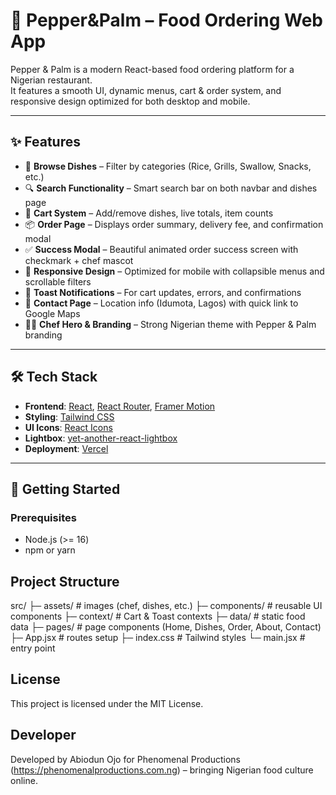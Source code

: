 # 🍲 Pepper&Palm – Food Ordering Web App

Pepper & Palm is a modern React-based food ordering platform for a Nigerian restaurant.  
It features a smooth UI, dynamic menus, cart & order system, and responsive design optimized for both desktop and mobile.

---

## ✨ Features

- 🥘 **Browse Dishes** – Filter by categories (Rice, Grills, Swallow, Snacks, etc.)
- 🔍 **Search Functionality** – Smart search bar on both navbar and dishes page
- 🛒 **Cart System** – Add/remove dishes, live totals, item counts
- 📦 **Order Page** – Displays order summary, delivery fee, and confirmation modal
- ✅ **Success Modal** – Beautiful animated order success screen with checkmark + chef mascot
- 📱 **Responsive Design** – Optimized for mobile with collapsible menus and scrollable filters
- 🔔 **Toast Notifications** – For cart updates, errors, and confirmations
- 📍 **Contact Page** – Location info (Idumota, Lagos) with quick link to Google Maps
- 👨‍🍳 **Chef Hero & Branding** – Strong Nigerian theme with Pepper & Palm branding

---

## 🛠️ Tech Stack

- **Frontend**: [React](https://react.dev/), [React Router](https://reactrouter.com/), [Framer Motion](https://www.framer.com/motion/)  
- **Styling**: [Tailwind CSS](https://tailwindcss.com/)  
- **UI Icons**: [React Icons](https://react-icons.github.io/react-icons/)  
- **Lightbox**: [yet-another-react-lightbox](https://yet-another-react-lightbox.com/)  
- **Deployment**: [Vercel](https://vercel.com/)  

---

## 🚀 Getting Started

### Prerequisites
- Node.js (>= 16)
- npm or yarn

## Project Structure
src/
 ├─ assets/         # images (chef, dishes, etc.)
 ├─ components/     # reusable UI components
 ├─ context/        # Cart & Toast contexts
 ├─ data/           # static food data
 ├─ pages/          # page components (Home, Dishes, Order, About, Contact)
 ├─ App.jsx         # routes setup
 ├─ index.css       # Tailwind styles
 └─ main.jsx        # entry point

## License
This project is licensed under the MIT License.

## Developer
Developed by Abiodun Ojo for Phenomenal Productions (https://phenomenalproductions.com.ng) – bringing Nigerian food culture online.